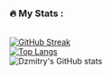 ### :fire: My Stats :
<br>[![GitHub Streak](https://streak-stats.demolab.com/?user=lenchevskii)](https://git.io/streak-stats)
<br>[![Top Langs](https://github-readme-stats.vercel.app/api/top-langs/?username=lenchevskii&layout=compact&theme=transparent)](https://github.com/anuraghazra/github-readme-stats)
<br>![Dzmitry's GitHub stats](https://github-readme-stats.vercel.app/api?username=anuraghazra&theme=dark&show_icons=true)

<!--
**lenchevskii/lenchevskii** is a ✨ _special_ ✨ repository because its `README.md` (this file) appears on your GitHub profile.

Here are some ideas to get you started:

- 🔭 I’m currently working on ...
- 🌱 I’m currently learning ...
- 👯 I’m looking to collaborate on ...
- 🤔 I’m looking for help with ...
- 💬 Ask me about ...
- 📫 How to reach me: ...
- 😄 Pronouns: ...
- ⚡ Fun fact: ...
-->
